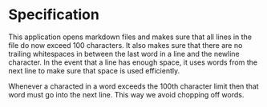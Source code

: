 # Specification

This application opens markdown files and makes sure that all lines in the file do now exceed 100
characters. It also makes sure that there are no trailing whitespaces in between the last word in a
line and the newline character. In the event that a line has enough space, it uses words from the
next line to make sure that space is used efficiently.

Whenever a characted in a word exceeds the 100th character limit then that word must go into the
next line. This way we avoid chopping off words.

